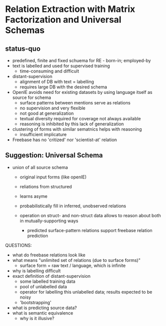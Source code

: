 # Relation Extraction with Matrix Factorization and Universal Schemas

## status-quo
  -  predefined, finite and fixed schuema for RE
    - born-in; employed-by
  - text is labelled and used for supervised training
    - time-consuming and difficult
  - distant-supervision
  	- alignment of DB with text = labelling
  	- requires large DB with the desired schema
  - OpenIE avoids need for existing datasets by using language itself as source for schema
  	- surface patterns between mentions serve as relations
  	- no supervision and very flexible
  	- not good at generalization
  	- textual diversity required for coverage not always available
  	- reasoning is inhibited by this lack of generalization
  - clustering of forms with similar sematnics helps with reasoning
  	- insufficient implicature
  - Freebase has no 'critized' nor 'scientist-at' relation

## Suggestion: Universal Schema
- union of all source schema
	- original input forms (like openIE)
	- reliations from structured 
	
	- learns asyme
	- probabilistically fill in inferred, unobserved relations
	- operation on struct- and non-struct data allows to reason about both in mutually-supporting ways
		- predicted surface-pattern relations support freebase relation prediction
	
	
QUESTIONS:
- what do freebase relations look like
- what means "unlimited set of relations (due to surface forms)"
	- surface form = raw text / language, which is infinite
- why is labelling difficult
- exact definition of distant-supervision
  - some labelled training data
  - pool of unlabelled data
  - operator for labelling this unlabelled data; results expected to be noisy
  - 'bootstrapping'
- what is predicting source data?
- what is semantic equivalence
	- why is it illusive?

